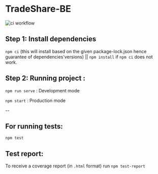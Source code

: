 # TradeShare-BE
![ci workflow](https://github.com/bowe99/TradeShare-BE/actions/workflows/webpack.yml/badge.svg)
## Step 1: Install dependencies
`npm ci` (this will install based on the given package-lock.json hence guarantee of dependencies'versions) || `npm install` if `npm ci` does not work.

## Step 2: Running project : 
`npm run serve` : Development mode

`npm start` : Production mode

--

## For running tests:
`npm test` 

## Test report:
To receive a coverage report (in `.html` format) run `npm test-report` 
